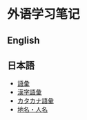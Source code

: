 # 外语学习笔记

## English



## 日本語

* [語彙](日本語/語彙.md)
* [漢字語彙](日本語/漢字語彙.md)
* [カタカナ語彙](日本語/カタカナ語彙.md)
* [地名・人名](日本語/地名人名.md)